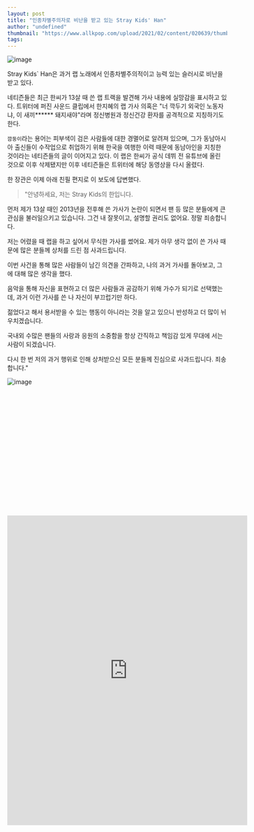 ```yaml
---
layout: post
title: "인종차별주의자로 비난을 받고 있는 Stray Kids' Han"
author: "undefined"
thumbnail: "https://www.allkpop.com/upload/2021/02/content/020639/thumb/1612265948-20210202-han.jpg"
tags: 
---
```



![image](https://www.allkpop.com/upload/2021/02/content/020639/1612265948-20210202-han.jpg)

Stray Kids` Han은 과거 랩 노래에서 인종차별주의적이고 능력 있는 슬러시로 비난을 받고 있다.

네티즌들은 최근 한씨가 13살 때 쓴 랩 트랙을 발견해 가사 내용에 실망감을 표시하고 있다. 트위터에 퍼진 사운드 클립에서 한지혜의 랩 가사 의혹은 "너 깍두기 외국인 노동자냐, 이 새끼****** 돼지새야"라며 정신병원과 정신건강 환자를 공격적으로 지칭하기도 한다.

`깜둥이`라는 용어는 피부색이 검은 사람들에 대한 경멸어로 알려져 있으며, 그가 동남아시아 출신들이 수작업으로 취업하기 위해 한국을 여행한 이력 때문에 동남아인을 지칭한 것이라는 네티즌들의 글이 이어지고 있다. 이 랩은 한씨가 공식 데뷔 전 유튜브에 올린 것으로 이후 삭제됐지만 이후 네티즌들은 트위터에 해당 동영상을 다시 올렸다.

한 장관은 이제 아래 친필 편지로 이 보도에 답변했다.

> "안녕하세요, 저는 Stray Kids의 한입니다.

먼저 제가 13살 때인 2013년을 전후해 쓴 가사가 논란이 되면서 팬 등 많은 분들에게 큰 관심을 불러일으키고 있습니다. 그건 내 잘못이고, 설명할 권리도 없어요. 정말 죄송합니다.

저는 어렸을 때 랩을 하고 싶어서 무식한 가사를 썼어요. 제가 아무 생각 없이 쓴 가사 때문에 많은 분들께 상처를 드린 점 사과드립니다.

이번 사건을 통해 많은 사람들이 남긴 의견을 간파하고, 나의 과거 가사를 돌아보고, 그에 대해 많은 생각을 했다.

음악을 통해 자신을 표현하고 더 많은 사람들과 공감하기 위해 가수가 되기로 선택했는데, 과거 이런 가사를 쓴 나 자신이 부끄럽기만 하다.

젊었다고 해서 용서받을 수 있는 행동이 아니라는 것을 알고 있으니 반성하고 더 많이 뉘우치겠습니다.

국내외 수많은 팬들의 사랑과 응원의 소중함을 항상 간직하고 책임감 있게 무대에 서는 사람이 되겠습니다.

다시 한 번 저의 과거 행위로 인해 상처받으신 모든 분들께 진심으로 사과드립니다. 죄송합니다."

![image](https://www.allkpop.com/upload/2021/02/content/020647/1612266426-20210202-han2.jpg)


<div class="video_wrapper" style="padding-top: 56.25%;">
    <iframe id="twitter-widget-0" scrolling="no" frameborder="0" allowtransparency="true" allowfullscreen="true" class="" style="position: static; visibility: visible; width: 550px; height: 710px; display: block; flex-grow: 1;" title="Twitter Tweet" src="https://platform.twitter.com/embed/index.html?creatorScreenName=allkpop&amp;dnt=false&amp;embedId=twitter-widget-0&amp;frame=false&amp;hideCard=false&amp;hideThread=false&amp;id=1356433270813184001&amp;lang=en&amp;origin=https%3A%2F%2Fwww.allkpop.com%2Farticle%2F2021%2F02%2Fstray-kids-han-under-fire-for-racist-ableist-slurs-in-past-rap-song&amp;siteScreenName=allkpop&amp;theme=light&amp;widgetsVersion=ed20a2b%3A1601588405575&amp;width=550px" data-tweet-id="1356433270813184001"></iframe>
</div>
